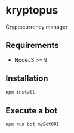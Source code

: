 kryptopus
=========

Cryptocurrency manager

Requirements
------------

* NodeJS >= 9


Installation
------------

```bash
npm install
```


Execute a bot
-------------

```bash
npm run bot myBot001
```
